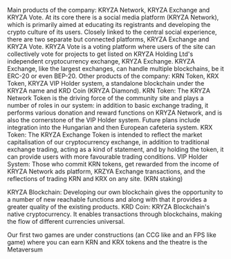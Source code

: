 Main products of the company:
KRYZA Network, KRYZA Exchange and KRYZA Vote.
At its core there is a social media platform (KRYZA Network), which is primarily aimed at educating its registrants and developing the crypto culture of its users.
Closely linked to the central social experience, there are two separate but connected platforms, KRYZA Exchange and KRYZA Vote.
KRYZA Vote is a voting platform where users of the site can collectively vote for projects to get listed on KRYZA Holding Ltd's independent cryptocurrency exchange, KRYZA Exchange.
KRYZA Exchange, like the largest exchanges, can handle multiple blockchains, be it ERC-20 or even BEP-20.
Other products of the company:
KRN Token, KRX Token, KRYZA VIP Holder system, a standalone blockchain under the KRYZA name and KRD Coin (KRYZA Diamond).
KRN Token: The KRYZA Network Token is the driving force of the community site and plays a number of roles in our system: in addition to basic exchange trading, it performs various donation and reward functions on KRYZA Network, and is also the cornerstone of the VIP Holder system. Future plans include integration into the Hungarian and then European cafeteria system.
KRX Token: The KRYZA Exchange Token is intended to reflect the market capitalisation of our cryptocurrency exchange, in addition to traditional exchange trading, acting as a kind of statement, and by holding the token, it can provide users with more favourable trading conditions.
VIP Holder System: Those who commit KRN tokens, get rewarded from the income of KRYZA Network ads platform, KRZYA Exchange transactions, and the reflections of trading KRN and KRX on any site. (KRN staking)

KRYZA Blockchain: Developing our own blockchain gives the opportunity to a number of new reachable functions and along with that it provides a greater quality of the existing products.
KRD Coin: KRYZA Blockchain's native cryptocurrency. It enables transactions through blockchains, making the flow of different currencies universal.

Our first two games are under constructions (an CCG like and an FPS like game) where you can earn KRN and KRX tokens and the theatre is the Metaversum
